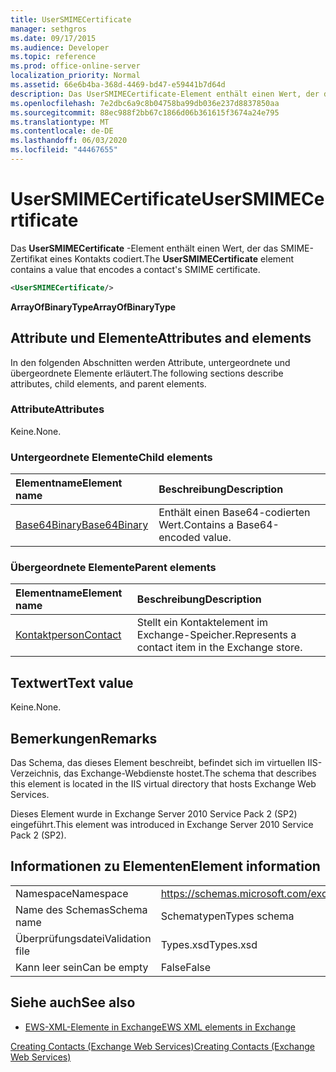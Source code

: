 ```yaml
---
title: UserSMIMECertificate
manager: sethgros
ms.date: 09/17/2015
ms.audience: Developer
ms.topic: reference
ms.prod: office-online-server
localization_priority: Normal
ms.assetid: 66e6b4ba-368d-4469-bd47-e59441b7d64d
description: Das UserSMIMECertificate-Element enthält einen Wert, der das SMIME-Zertifikat eines Kontakts codiert.
ms.openlocfilehash: 7e2dbc6a9c8b04758ba99db036e237d8837850aa
ms.sourcegitcommit: 88ec988f2bb67c1866d06b361615f3674a24e795
ms.translationtype: MT
ms.contentlocale: de-DE
ms.lasthandoff: 06/03/2020
ms.locfileid: "44467655"
---
```

# <a name="usersmimecertificate"></a><span data-ttu-id="64c2b-103">UserSMIMECertificate</span><span class="sxs-lookup"><span data-stu-id="64c2b-103">UserSMIMECertificate</span></span>

<span data-ttu-id="64c2b-104">Das **UserSMIMECertificate** -Element enthält einen Wert, der das SMIME-Zertifikat eines Kontakts codiert.</span><span class="sxs-lookup"><span data-stu-id="64c2b-104">The **UserSMIMECertificate** element contains a value that encodes a contact's SMIME certificate.</span></span> 
  
```XML
<UserSMIMECertificate/>
```

 <span data-ttu-id="64c2b-105">**ArrayOfBinaryType**</span><span class="sxs-lookup"><span data-stu-id="64c2b-105">**ArrayOfBinaryType**</span></span>
## <a name="attributes-and-elements"></a><span data-ttu-id="64c2b-106">Attribute und Elemente</span><span class="sxs-lookup"><span data-stu-id="64c2b-106">Attributes and elements</span></span>

<span data-ttu-id="64c2b-107">In den folgenden Abschnitten werden Attribute, untergeordnete und übergeordnete Elemente erläutert.</span><span class="sxs-lookup"><span data-stu-id="64c2b-107">The following sections describe attributes, child elements, and parent elements.</span></span>
  
### <a name="attributes"></a><span data-ttu-id="64c2b-108">Attribute</span><span class="sxs-lookup"><span data-stu-id="64c2b-108">Attributes</span></span>

<span data-ttu-id="64c2b-109">Keine.</span><span class="sxs-lookup"><span data-stu-id="64c2b-109">None.</span></span>
  
### <a name="child-elements"></a><span data-ttu-id="64c2b-110">Untergeordnete Elemente</span><span class="sxs-lookup"><span data-stu-id="64c2b-110">Child elements</span></span>

|<span data-ttu-id="64c2b-111">**Elementname**</span><span class="sxs-lookup"><span data-stu-id="64c2b-111">**Element name**</span></span>|<span data-ttu-id="64c2b-112">**Beschreibung**</span><span class="sxs-lookup"><span data-stu-id="64c2b-112">**Description**</span></span>|
|:-----|:-----|
|[<span data-ttu-id="64c2b-113">Base64Binary</span><span class="sxs-lookup"><span data-stu-id="64c2b-113">Base64Binary</span></span>](base64binary.md) <br/> |<span data-ttu-id="64c2b-114">Enthält einen Base64-codierten Wert.</span><span class="sxs-lookup"><span data-stu-id="64c2b-114">Contains a Base64-encoded value.</span></span>  <br/> |
   
### <a name="parent-elements"></a><span data-ttu-id="64c2b-115">Übergeordnete Elemente</span><span class="sxs-lookup"><span data-stu-id="64c2b-115">Parent elements</span></span>

|<span data-ttu-id="64c2b-116">**Elementname**</span><span class="sxs-lookup"><span data-stu-id="64c2b-116">**Element name**</span></span>|<span data-ttu-id="64c2b-117">**Beschreibung**</span><span class="sxs-lookup"><span data-stu-id="64c2b-117">**Description**</span></span>|
|:-----|:-----|
|[<span data-ttu-id="64c2b-118">Kontaktperson</span><span class="sxs-lookup"><span data-stu-id="64c2b-118">Contact</span></span>](contact.md) <br/> |<span data-ttu-id="64c2b-119">Stellt ein Kontaktelement im Exchange-Speicher.</span><span class="sxs-lookup"><span data-stu-id="64c2b-119">Represents a contact item in the Exchange store.</span></span>  <br/> |
   
## <a name="text-value"></a><span data-ttu-id="64c2b-120">Textwert</span><span class="sxs-lookup"><span data-stu-id="64c2b-120">Text value</span></span>

<span data-ttu-id="64c2b-121">Keine.</span><span class="sxs-lookup"><span data-stu-id="64c2b-121">None.</span></span>
  
## <a name="remarks"></a><span data-ttu-id="64c2b-122">Bemerkungen</span><span class="sxs-lookup"><span data-stu-id="64c2b-122">Remarks</span></span>

<span data-ttu-id="64c2b-123">Das Schema, das dieses Element beschreibt, befindet sich im virtuellen IIS-Verzeichnis, das Exchange-Webdienste hostet.</span><span class="sxs-lookup"><span data-stu-id="64c2b-123">The schema that describes this element is located in the IIS virtual directory that hosts Exchange Web Services.</span></span>
  
<span data-ttu-id="64c2b-124">Dieses Element wurde in Exchange Server 2010 Service Pack 2 (SP2) eingeführt.</span><span class="sxs-lookup"><span data-stu-id="64c2b-124">This element was introduced in Exchange Server 2010 Service Pack 2 (SP2).</span></span>
  
## <a name="element-information"></a><span data-ttu-id="64c2b-125">Informationen zu Elementen</span><span class="sxs-lookup"><span data-stu-id="64c2b-125">Element information</span></span>

|||
|:-----|:-----|
|<span data-ttu-id="64c2b-126">Namespace</span><span class="sxs-lookup"><span data-stu-id="64c2b-126">Namespace</span></span>  <br/> |https://schemas.microsoft.com/exchange/services/2006/types  <br/> |
|<span data-ttu-id="64c2b-127">Name des Schemas</span><span class="sxs-lookup"><span data-stu-id="64c2b-127">Schema name</span></span>  <br/> |<span data-ttu-id="64c2b-128">Schematypen</span><span class="sxs-lookup"><span data-stu-id="64c2b-128">Types schema</span></span>  <br/> |
|<span data-ttu-id="64c2b-129">Überprüfungsdatei</span><span class="sxs-lookup"><span data-stu-id="64c2b-129">Validation file</span></span>  <br/> |<span data-ttu-id="64c2b-130">Types.xsd</span><span class="sxs-lookup"><span data-stu-id="64c2b-130">Types.xsd</span></span>  <br/> |
|<span data-ttu-id="64c2b-131">Kann leer sein</span><span class="sxs-lookup"><span data-stu-id="64c2b-131">Can be empty</span></span>  <br/> |<span data-ttu-id="64c2b-132">False</span><span class="sxs-lookup"><span data-stu-id="64c2b-132">False</span></span>  <br/> |
   
## <a name="see-also"></a><span data-ttu-id="64c2b-133">Siehe auch</span><span class="sxs-lookup"><span data-stu-id="64c2b-133">See also</span></span>



- [<span data-ttu-id="64c2b-134">EWS-XML-Elemente in Exchange</span><span class="sxs-lookup"><span data-stu-id="64c2b-134">EWS XML elements in Exchange</span></span>](ews-xml-elements-in-exchange.md)


[<span data-ttu-id="64c2b-135">Creating Contacts (Exchange Web Services)</span><span class="sxs-lookup"><span data-stu-id="64c2b-135">Creating Contacts (Exchange Web Services)</span></span>](https://msdn.microsoft.com/library/4845917e-70d1-481c-bbd7-011ec6571789%28Office.15%29.aspx)

